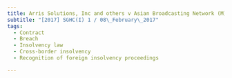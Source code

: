 ```yaml
---
title: Arris Solutions, Inc and others v Asian Broadcasting Network (M) Sdn Bhd 
subtitle: "[2017] SGHC(I) 1 / 08\_February\_2017"
tags:
  - Contract
  - Breach
  - Insolvency law
  - Cross-border insolvency
  - Recognition of foreign insolvency proceedings

---
```


